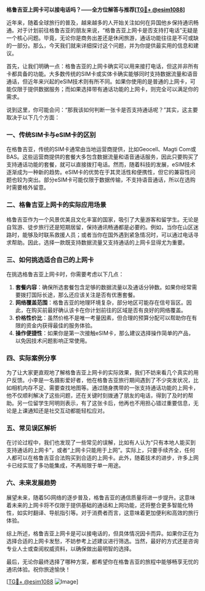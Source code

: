 **格鲁吉亚上网卡可以接电话吗？——全方位解答与推荐[[TG💪+ @esim1088](https://t.me/s/esim1088)]**

近年来，随着全球旅行的普及，越来越多的人开始关注如何在异国他乡保持通讯畅通。对于计划前往格鲁吉亚的朋友来说，“格鲁吉亚上网卡是否支持打电话”无疑是一个核心问题。毕竟，无论你是商务出差还是休闲旅游，通话功能往往是不可或缺的一部分。那么，今天我们就来详细探讨这个问题，并为你提供最实用的信息和建议。

首先，让我们明确一点：格鲁吉亚的上网卡确实可以用来接打电话，但这并非所有卡都具备的功能。大多数传统的SIM卡或实体卡确实能够同时支持数据流量和语音通话，但近年来兴起的eSIM技术则有所不同。如果你使用的是普通的上网卡，可能仅限于提供数据服务；而如果选择带有通话功能的上网卡，则完全可以满足你的需求。

说到这里，你可能会问：“那我该如何判断一张卡是否支持通话呢？”其实，这主要取决于以下几个方面：

### **一、传统SIM卡与eSIM卡的区别**
在格鲁吉亚，传统的SIM卡通常由当地运营商提供，比如Geocell、Magti Com或BAS。这些运营商提供的套餐大多包含数据流量和语音通话服务，因此只要购买了支持通话功能的套餐，就可以直接拨打电话。然而，随着科技的发展，eSIM技术逐渐成为一种新的趋势。eSIM卡的优势在于其灵活性和便携性，但它的兼容性问题也较为突出。部分eSIM卡可能仅限于数据传输，不支持语音通话，所以在选购时需要格外留意。

### **二、格鲁吉亚上网卡的实际应用场景**
格鲁吉亚作为一个风景优美且文化丰富的国家，吸引了大量游客和留学生。无论是自驾游、徒步旅行还是短期居留，保持通讯畅通都是必要的。例如，当你在山区迷路时，能够及时联系救援人员；或者当你在国外遇到紧急情况时，可以通过电话寻求帮助。因此，选择一款既支持数据流量又支持通话的上网卡显得尤为重要。

### **三、如何挑选适合自己的上网卡**
在挑选格鲁吉亚上网卡时，你需要考虑以下几点：
1. **套餐内容**：确保所选套餐包含足够的数据流量以及通话分钟数。如果你经常需要拨打国际长途，那么还应该关注是否有优惠套餐。
2. **网络覆盖范围**：格鲁吉亚的地理环境复杂，部分地区可能存在信号盲区。因此，在购买前最好确认该卡在你计划前往的区域是否有良好的网络覆盖。
3. **价格性价比**：虽然价格不是唯一考量因素，但合理的预算分配可以帮助你在有限的资金内获得最佳的服务体验。
4. **操作便捷性**：如果你是第一次接触eSIM卡，那么建议选择操作简单的产品，以免因技术问题影响正常使用。

### **四、实际案例分享**
为了让大家更直观地了解格鲁吉亚上网卡的实际效果，我们不妨来看几个真实的用户反馈。小李是一名摄影爱好者，他在格鲁吉亚旅行期间遇到了不少突发状况，比如相机内存不足、需要查找地图等。通过随身携带的一张支持通话功能的上网卡，他不仅顺利解决了这些问题，还在关键时刻拨通了朋友的电话，得到了及时的帮助。另一位留学生阿明则表示，有了这张卡后，他再也不用担心错过重要信息，无论是上课通知还是社交互动都能轻松应对。

### **五、常见误区解析**
在讨论过程中，我们也发现了一些常见的误解，比如有人认为“只有本地人能买到支持通话的上网卡”，或者“上网卡只能用于上网”。实际上，只要手续齐全，任何人都可以在格鲁吉亚合法购买到合适的上网卡。此外，随着技术的进步，许多上网卡已经实现了多功能集成，不再局限于单一用途。

### **六、未来发展趋势**
展望未来，随着5G网络的逐步普及，格鲁吉亚的通信质量将进一步提升。这意味着未来的上网卡将不仅限于提供基础的通话和上网功能，还将整合更多智能化特性，如实时翻译、导航指引等。对于消费者而言，这意味着更加便利和高效的旅行体验。

综上所述，格鲁吉亚上网卡是可以接电话的，但具体情况因卡而异。如果你正在为选择合适的上网卡发愁，不妨参考上述建议进行筛选。当然，最好的方式还是咨询专业人士或查阅权威资料，以确保做出最明智的选择。

最后，无论你最终选择了哪种方案，都希望你在格鲁吉亚的旅程中能够畅享无忧的通讯体验。祝你旅途愉快！

[[TG💪+ @esim1088](https://t.me/s/esim1088) ![Image](https://i.postimg.cc/4NQfJmqS/Snipaste-2025-05-13-00-14-12.png)]